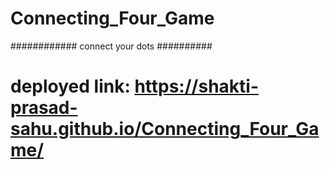 # Connecting_Four_Game
############ connect your dots ##########
# deployed link: https://shakti-prasad-sahu.github.io/Connecting_Four_Game/
